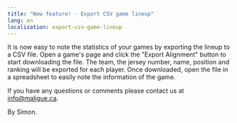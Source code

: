 ```yaml
---
title: "New feature! - Export CSV game lineup"
lang: en
localization: export-csv-game-lineup
---
```

It is now easy to note the statistics of your games by exporting the lineup to a CSV file. Open a game's page and click the "Export Alignment" button to start downloading the file. The team, the jersey number, name, position and ranking will be exported for each player. Once downloaded, open the file in a spreadsheet to easily note the information of the game.

If you have any questions or comments please contact us at [info@maligue.ca](mailto:info@maligue.ca).

By Simon.